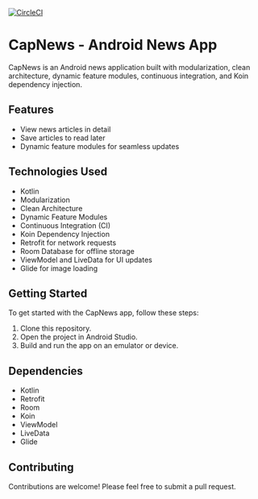 [![CircleCI](https://dl.circleci.com/status-badge/img/circleci/5hCkrU9ccVpxF7ayeVoLQx/6CiFs5cHKXgYbfAvmzchBN/tree/master.svg?style=svg&circle-token=5566eee5c254203a8622b4143cd1949f2e166c5d)](https://dl.circleci.com/status-badge/redirect/circleci/5hCkrU9ccVpxF7ayeVoLQx/6CiFs5cHKXgYbfAvmzchBN/tree/master)

# CapNews - Android News App

CapNews is an Android news application built with modularization, clean architecture, dynamic feature modules, continuous integration, and Koin dependency injection.

## Features

- View news articles in detail
- Save articles to read later
- Dynamic feature modules for seamless updates

## Technologies Used

- Kotlin
- Modularization
- Clean Architecture
- Dynamic Feature Modules
- Continuous Integration (CI)
- Koin Dependency Injection
- Retrofit for network requests
- Room Database for offline storage
- ViewModel and LiveData for UI updates
- Glide for image loading

## Getting Started

To get started with the CapNews app, follow these steps:

1. Clone this repository.
2. Open the project in Android Studio.
3. Build and run the app on an emulator or device.

## Dependencies

- Kotlin
- Retrofit
- Room
- Koin
- ViewModel
- LiveData
- Glide

## Contributing

Contributions are welcome! Please feel free to submit a pull request.

